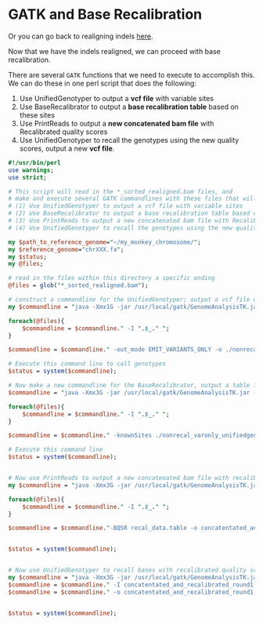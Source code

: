 # GATK and Base Recalibration

Or you can go back to realigning indels [here](https://github.com/evansbenj/BIO720/blob/master/8_GATK_realigning_indels.md).

Now that we have the indels realigned, we can proceed with base recalibration.

There are several `GATK` functions that we need to execute to accomplish this. We can do these in one perl script that does the following:
1. Use UnifiedGenotyper to output a **vcf file** with variable sites
2. Use BaseRecalibrator to output a **base recalibration table** based on these sites
3. Use PrintReads to output a **new concatenated bam file** with Recalibrated quality scores
4. Use UnifiedGenotyper to recall the genotypes using the new quality scores, output a new **vcf file**.

``` perl
#!/usr/bin/perl
use warnings;
use strict;

# This script will read in the *_sorted_realigned.bam files, and 
# make and execute several GATK commandlines with these files that will
# (1) Use UnifiedGenotyper to output a vcf file with variable sites
# (2) Use BaseRecalibrator to output a base recalibration table based on these sites
# (3) Use PrintReads to output a new concatenated bam file with Recalibrated quality scores
# (4) Use UnifiedGenotyper to recall the genotypes using the new quality scores.

my $path_to_reference_genome="~/my_monkey_chromosome/";
my $reference_genome="chrXXX.fa";
my $status;
my @files;

# read in the files within this directory a specific ending
@files = glob("*_sorted_realigned.bam");

# construct a commandline for the UnifiedGenotyper; output a vcf file with only variable sites
my $commandline = "java -Xmx1G -jar /usr/local/gatk/GenomeAnalysisTK.jar -T UnifiedGenotyper -R ".$path_to_reference_genome.$reference_genome." ";

foreach(@files){
    $commandline = $commandline." -I ".$_." ";
}

$commandline = $commandline." -out_mode EMIT_VARIANTS_ONLY -o ./nonrecal_varonly_unifiedgenotyper.vcf";

# Execute this command line to call genotypes
$status = system($commandline);

# Now make a new commandline for the BaseRecalibrator, output a table for base recalibration 
$commandline = "java -Xmx3G -jar /usr/local/gatk/GenomeAnalysisTK.jar -T BaseRecalibrator -R ".$path_to_reference_genome.$reference_genome." ";

foreach(@files){
    $commandline = $commandline." -I ".$_." ";
}

$commandline = $commandline." -knownSites ./nonrecal_varonly_unifiedgenotyper.vcf -o recal_data.table";

# Execute this command line
$status = system($commandline);


# Now use PrintReads to output a new concatenated bam file with recalibrated quality scores
my $commandline = "java -Xmx3G -jar /usr/local/gatk/GenomeAnalysisTK.jar -T PrintReads -R ".$path_to_reference_genome.$reference_genome." ";

foreach(@files){
    $commandline = $commandline." -I ".$_." ";
}

$commandline = $commandline."-BQSR recal_data.table -o concatentated_and_recalibrated_round1.bam";


$status = system($commandline);


# Now use UnifiedGenotyper to recall bases with recalibrated quality scores; output a vcf file 
my $commandline = "java -Xmx3G -jar /usr/local/gatk/GenomeAnalysisTK.jar -T UnifiedGenotyper -R ".$path_to_reference_genome.$reference_genome." ";
$commandline = $commandline." -I concatentated_and_recalibrated_round1.bam";
$commandline = $commandline." -o concatentated_and_recalibrated_round1.vcf";


$status = system($commandline);

```

